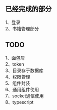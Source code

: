 ## 已经完成的部分
1、登录  
2、书籍管理部分  
## TODO
1、面包屑  
2、token  
3、目录存于数据库  
4、权限管理  
5、组件封装  
6、通用组件使用  
7、socket通信使用  
8、typescript  
